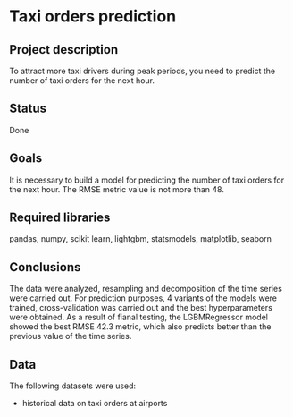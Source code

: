 # Taxi orders prediction
## Project description
To attract more taxi drivers during peak periods, you need to predict the number of taxi orders for the next hour.
## Status
Done
## Goals
It is necessary to build a model for predicting the number of taxi orders for the next hour. The RMSE metric value is not more than 48.
## Required libraries
pandas, numpy, scikit learn, lightgbm, statsmodels, matplotlib, seaborn
## Conclusions
The data were analyzed, resampling and decomposition of the time series were carried out. For prediction purposes, 4 variants of the models were trained, cross-validation was carried out and the best hyperparameters were obtained. As a result of fianal testing, the LGBMRegressor model showed the best RMSE 42.3 metric, which also predicts better than the previous value of the time series.
## Data
The following datasets were used:
* historical data on taxi orders at airports
